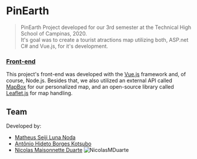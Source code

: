 # PinEarth

> PinEarth
Project developed for our 3rd semester at the Technical High School of Campinas, 2020.<br>
It's goal was to create a tourist atractions map utilizing both, ASP.net C# and Vue.js, for it's development.

### [Front-end](./frontend)
This project's front-end was developed with the [Vue.js](https://vuejs.org/) framework and, of course, Node.js. Besides that, we also utilized an external API called [MapBox](https://www.mapbox.com/) for our personalized map, and an open-source library called [Leaflet.js](https://leafletjs.com/) for map handling.


## Team
Developed by: 
- [Matheus Seiji Luna Noda](https://github.com/SeijiNoda)
- [Antônio Hideto Borges Kotsubo](https://github.com/antoniokot)
- [Nícolas Maisonnette Duarte](https://github.com/NicolasMDuarte)
![NicolasMDuarte](https://avatars0.githubusercontent.com/u/49459951?s=460&u=fcf6a50e1d271bb850ed2b6719d0519cfdfa5921&v=4)
